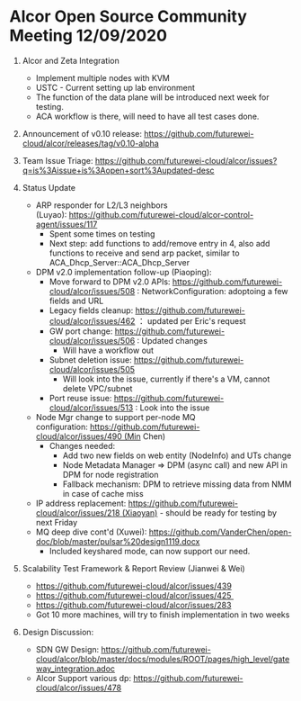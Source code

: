 # Alcor Open Source Community Meeting 12/09/2020

1. Alcor and Zeta Integration
    * Implement multiple nodes with KVM
    * USTC - Current setting up lab environment 
    * The function of the data plane will be introduced next week for testing. 
    * ACA workflow is there, will need to have all test cases done.  

2. Announcement of v0.10 release: https://github.com/futurewei-cloud/alcor/releases/tag/v0.10-alpha

3. Team Issue Triage: https://github.com/futurewei-cloud/alcor/issues?q=is%3Aissue+is%3Aopen+sort%3Aupdated-desc

4. Status Update
    * ARP responder for L2/L3 neighbors (Luyao): https://github.com/futurewei-cloud/alcor-control-agent/issues/117 
        * Spent some times on testing
        * Next step:  add functions to add/remove entry in 4, also add functions to receive and send arp packet, similar to ACA_Dhcp_Server::ACA_Dhcp_Server
    * DPM v2.0 implementation follow-up (Piaoping): 
        * Move forward to DPM v2.0 APIs: https://github.com/futurewei-cloud/alcor/issues/508 : NetworkConfiguration: adoptoing a few fields and URL
        * Legacy fields cleanup: https://github.com/futurewei-cloud/alcor/issues/462 ： updated per Eric's request
        *  GW port change: https://github.com/futurewei-cloud/alcor/issues/506 : Updated changes 
            * Will have a workflow out
        *  Subnet deletion issue: https://github.com/futurewei-cloud/alcor/issues/505
            * Will look into the issue, currently if there's a VM, cannot delete VPC/subnet
        * Port reuse issue: https://github.com/futurewei-cloud/alcor/issues/513 : Look into the issue
    * Node Mgr change to support per-node MQ configuration: https://github.com/futurewei-cloud/alcor/issues/490 (Min Chen)
        * Changes needed: 
            * Add two new fields on web entity (NodeInfo) and UTs change
		    * Node Metadata Manager => DPM (async call) and new API in DPM for node registration
		    * Fallback mechanism: DPM to retrieve missing data from NMM in case of cache miss
    * IP address replacement: https://github.com/futurewei-cloud/alcor/issues/218 (Xiaoyan)  - should be ready for testing by next Friday
    * MQ deep dive cont'd (Xuwei): https://github.com/VanderChen/open-doc/blob/master/pulsar%20design1119.docx
        * Included keyshared mode, can now support our need. 
5. Scalability Test Framework & Report Review (Jianwei & Wei)
    * https://github.com/futurewei-cloud/alcor/issues/439
	* https://github.com/futurewei-cloud/alcor/issues/425 
    * https://github.com/futurewei-cloud/alcor/issues/283
    * Got 10 more machines, will try to finish implementation in two weeks 

6. Design Discussion:
    * SDN GW Design: https://github.com/futurewei-cloud/alcor/blob/master/docs/modules/ROOT/pages/high_level/gateway_integration.adoc
    * Alcor Support various dp: https://github.com/futurewei-cloud/alcor/issues/478
        